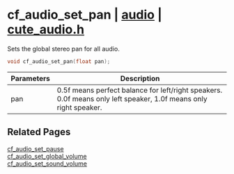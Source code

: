 # cf_audio_set_pan | [audio](https://github.com/RandyGaul/cute_framework/blob/master/docs/audio_readme.md) | [cute_audio.h](https://github.com/RandyGaul/cute_framework/blob/master/include/cute_audio.h)

Sets the global stereo pan for all audio.

```cpp
void cf_audio_set_pan(float pan);
```

Parameters | Description
--- | ---
pan | 0.5f means perfect balance for left/right speakers. 0.0f means only left speaker, 1.0f means only right speaker.

## Related Pages

[cf_audio_set_pause](https://github.com/RandyGaul/cute_framework/blob/master/docs/audio/cf_audio_set_pause.md)  
[cf_audio_set_global_volume](https://github.com/RandyGaul/cute_framework/blob/master/docs/audio/cf_audio_set_global_volume.md)  
[cf_audio_set_sound_volume](https://github.com/RandyGaul/cute_framework/blob/master/docs/audio/cf_audio_set_sound_volume.md)  
